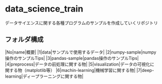 # data_science_train

データサイエンスに関する各種プログラムのサンプルを作成していくリポジトリ

## フォルダ構成
|No|name|概要|
|1|data|サンプルで使用するデータ|
|2|numpy-sample|numpy操作のサンプルTips|
|3|pandas-sample|pandas操作のサンプルTips|
|4|preprocess|データの前処理に関する物|
|5|visualization|データの可視化に関する物（matplotlib等）
|6|machin-learning|機械学習に関する物|
|7|deep-learning|ディープラーニングに関する物|